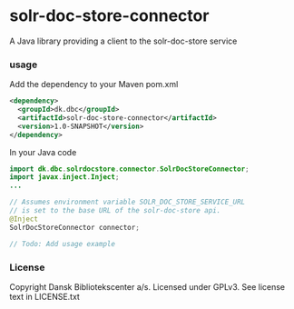 solr-doc-store-connector
=============

A Java library providing a client to the solr-doc-store service

### usage

Add the dependency to your Maven pom.xml

```xml
<dependency>
  <groupId>dk.dbc</groupId>
  <artifactId>solr-doc-store-connector</artifactId>
  <version>1.0-SNAPSHOT</version>
</dependency>
```
In your Java code

```java
import dk.dbc.solrdocstore.connector.SolrDocStoreConnector;
import javax.inject.Inject;
...

// Assumes environment variable SOLR_DOC_STORE_SERVICE_URL
// is set to the base URL of the solr-doc-store api.
@Inject
SolrDocStoreConnector connector;

// Todo: Add usage example
```

### License

Copyright Dansk Bibliotekscenter a/s. Licensed under GPLv3.
See license text in LICENSE.txt